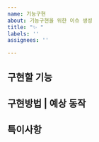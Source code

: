 ```yaml
---
name: 기능구현
about: 기능구현을 위한 이슈 생성
title: "✨ "
labels: ''
assignees: ''

---
```


**구현할 기능**
---


**구현방법 | 예상 동작**
---


**특이사항**
---
